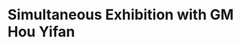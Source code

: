 # Simultaneous Exhibition with GM Hou Yifan

<Grid src='../images/yifan' enableLightbox=true ratio='3,4'/>